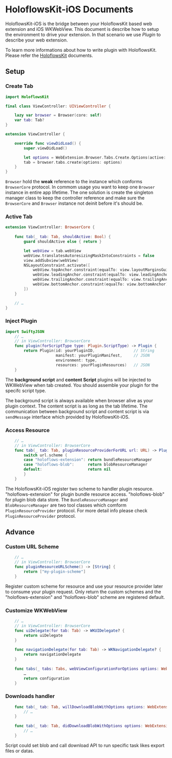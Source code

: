 # HoloflowsKit-iOS Documents

HoloflowsKit-iOS is the bridge between your HoloflowsKit based web extension and iOS WKWebView. This document is describe how to setup the environment to drive your extension. In that scenario we use *Plugin* to describe your web extension. 

To learn more informations about how to write plugin with HoloflowsKit. Please refer the [HoloflowsKit](https://github.com/DimensionDev/Holoflows-Kit) documents.

## Setup

### Create Tab
```swift
import HoloflowsKit

final class ViewController: UIViewController {

    lazy var browser = Browser(core: self)
    var tab: Tab?
}

extension ViewController {

    override func viewDidLoad() {
        super.viewDidLoad()

        let options = WebExtension.Browser.Tabs.Create.Options(active: true, url: "https://example.org")
        tab = browser.tabs.create(options: options)
    }
}
```

`Browser` hold the **weak** reference to the instance which conforms `BrowserCore` protocol. In commom usage you want to keep one `Browser` instance in entire app lifetime. The one solution is create the singleton manager class to keep the controller reference and make sure the `BrowserCore` and `Browser` instance not deinit before it's should be.


### Active Tab
```swift
extension ViewController: BrowserCore {
    
    func tab(_ tab: Tab, shouldActive: Bool) {
        guard shouldActive else { return }

        let webView = tab.webView
        webView.translatesAutoresizingMaskIntoConstraints = false
        view.addSubview(webView)
        NSLayoutConstraint.activate([
            webView.topAnchor.constraint(equalTo: view.layoutMarginsGuide.topAnchor),
            webView.leadingAnchor.constraint(equalTo: view.leadingAnchor),
            webView.trailingAnchor.constraint(equalTo: view.trailingAnchor),
            webView.bottomAnchor.constraint(equalTo: view.bottomAnchor)
        ])
    }

    // …
}
```

### Inject Plugin
```swift
import SwiftyJSON
    // …
    // in ViewController: BrowserCore
    func plugin(forScriptType type: Plugin.ScriptType) -> Plugin {
        return Plugin(id: yourPluginID,                 // String
                      manifest: yourPluginManifest,     // JSON
                      environment: type,        
                      resources: yourPluginResources)   // JSON
    }
```

The **background script** and **content Script** plugins will be injected to WKWebView when tab created. You should assemble your plugin for the specifc script type. 

The background script is always available when browser alive as your plugin context. The content script is as long as the tab lifetime. The communication between background script and content script is via `sendMessage` interface which provided by HoloflowsKit-iOS.

### Access Resource
```swift
    // …
    // in ViewController: BrowserCore
    func tab(_ tab: Tab, pluginResourceProviderForURL url: URL) -> PluginResourceProvider? {
        switch url.scheme {
        case "holoflows-extension": return bundleResourceManager
        case "holoflows-blob":      return blobResourceManager
        default:                    return nil
        }
    }
```

The HoloflowsKit-iOS register two scheme to handler plugin resource. "holoflows-extension" for plugin bundle resource access. "holoflows-blob" for plugin blob data store. The `BundleResourceManager` and `BlobResourceManager` are two tool classes which comform `PluginResourceProvider` protocol. For more detail info please check `PluginResourceProvider` protocol.


## Advance

### Custom URL Scheme
```swift
    // …
    // in ViewController: BrowserCore
    func pluginResourceURLScheme() -> [String] {
        return ["my-plugin-scheme"]
    }
```

Register custom scheme for resource and use your resource provider later to consume your plugin request. Only return the custom schemes and the "holoflows-extension" and "holoflows-blob" scheme are registered default.


### Customize WKWebView
```swift
    // …
    // in ViewController: BrowserCore
    func uiDelegate(for tab: Tab) -> WKUIDelegate? {
        return uiDelegate
    }
    
    func navigationDelegate(for tab: Tab) -> WKNavigationDelegate? {
        return navigationDelegate
    }
    
    func tabs(_ tabs: Tabs, webViewConfigurationForOptions options: WebExtension.Browser.Tabs.Create.Options?) -> WKWebViewConfiguration {
        …
        return configuration
    }
```

### Downloads handler
```swift
    func tab(_ tab: Tab, willDownloadBlobWithOptions options: WebExtension.Browser.Downloads.Download.Options) {
        // …
    }
    
    func tab(_ tab: Tab, didDownloadBlobWithOptions options: WebExtension.Browser.Downloads.Download.Options, result: Result<(Data, URLResponse), Error>) {
        // …
    } 
```

Script could set blob and call download API to run specific task likes export files or datas.